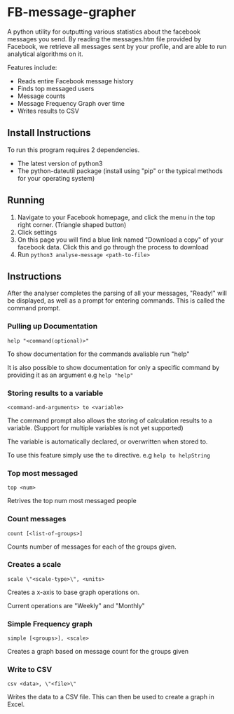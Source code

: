 # FB-message-grapher
A python utility for outputting various statistics about the facebook messages you send. By reading the messages.htm file provided
by Facebook, we retrieve all messages sent by your profile, and are able to run analytical algorithms on it.

Features include:
  - Reads entire Facebook message history
  - Finds top messaged users
  - Message counts
  - Message Frequency Graph over time
  - Writes results to CSV

## Install Instructions
To run this program requires 2 dependencies.
  - The latest version of python3
  - The python-dateutil package (install using "pip" or the typical methods for your operating system)

## Running
  1. Navigate to your Facebook homepage, and click the menu in the top right corner. (Triangle shaped button)
  2. Click settings
  3. On this page you will find a blue link named "Download a copy" of your facebook data. Click this and go through the process to download
  4. Run `python3 analyse-message <path-to-file>`

## Instructions
After the analyser completes the parsing of all your messages, "Ready!" will be displayed, as well as a prompt
for entering commands. This is called the command prompt.

### Pulling up Documentation
  `help "<command(optional)>"`

  To show documentation for the commands avaliable run "help"
  
  It is also possible to show documentation for only a specific command by providing it as an argument e.g `help "help"`

### Storing results to a variable
  `<command-and-arguments> to <variable>`

  The command prompt also allows the storing of calculation results to a variable.
  (Support for multiple variables is not yet supported)

  The variable is automatically declared, or overwritten when stored to.

  To use this feature simply use the `to` directive. e.g `help to helpString`

### Top most messaged
  `top <num>`

  Retrives the top num most messaged people

### Count messages
  `count [<list-of-groups>]`

  Counts number of messages for each of the groups given.

### Creates a scale
  `scale \"<scale-type>\", <units>`

  Creates a x-axis to base graph operations on.
  
  Current operations are "Weekly" and "Monthly"

### Simple Frequency graph
  `simple [<groups>], <scale>`

   Creates a graph based on message count for the groups given

### Write to CSV
  `csv <data>, \"<file>\"`

  Writes the data to a CSV file. This can then be used to create a graph in Excel.
